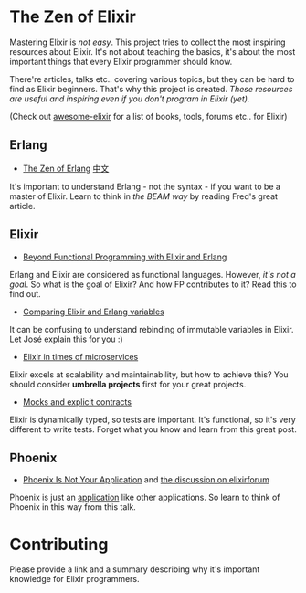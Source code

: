 # The Zen of Elixir

Mastering Elixir is *not easy*. This project tries to collect the most inspiring
resources about Elixir. It's not about teaching the basics, it's about the most
important things that every Elixir programmer should know.

There're articles, talks etc.. covering various topics, but they can be hard to
find as Elixir beginners. That's why this project is created. *These resources are useful
and inspiring even if you don't program in Elixir (yet).*

(Check out [awesome-elixir](https://github.com/h4cc/awesome-elixir#resources)
for a list of books, tools, forums etc.. for Elixir)

## Erlang

* [The Zen of Erlang](http://ferd.ca/the-zen-of-erlang.html)  [中文](http://blog.aquarhead.me/2016/09/the-zen-of-erlang)

It's important to understand Erlang - not the syntax - if you want to be a master of Elixir.
Learn to think in *the BEAM way* by reading Fred's great article.

## Elixir

* [Beyond Functional Programming with Elixir and Erlang](http://blog.plataformatec.com.br/2016/05/beyond-functional-programming-with-elixir-and-erlang/)

Erlang and Elixir are considered as functional languages. However, *it's not a goal*.
So what is the goal of Elixir? And how FP contributes to it? Read this to find out.

* [Comparing Elixir and Erlang variables](http://blog.plataformatec.com.br/2016/01/comparing-elixir-and-erlang-variables/)

It can be confusing to understand rebinding of immutable variables in Elixir.
Let José explain this for you :)

* [Elixir in times of microservices](http://blog.plataformatec.com.br/2015/06/elixir-in-times-of-microservices/)

Elixir excels at scalability and maintainability, but how to achieve this?
You should consider **umbrella projects** first for your great projects.

* [Mocks and explicit contracts](http://blog.plataformatec.com.br/2015/10/mocks-and-explicit-contracts/)

Elixir is dynamically typed, so tests are important. It's functional, so it's very
different to write tests. Forget what you know and learn from this great post.

## Phoenix

* [Phoenix Is Not Your Application](http://www.elixirconf.eu/elixirconf2016/lance-halvorsen)
and [the discussion on elixirforum](https://elixirforum.com/t/phoenix-is-not-your-application-questions/735)

Phoenix is just an [application](http://elixir-lang.org/docs/stable/elixir/Application.html)
like other applications. So learn to think of Phoenix in this way from this talk.

# Contributing

Please provide a link and a summary describing why it's important knowledge for
Elixir programmers.
